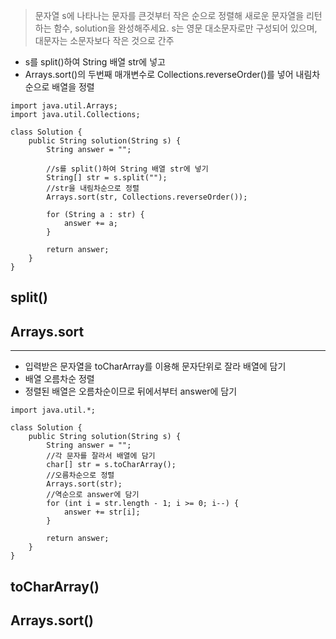 > 문자열 s에 나타나는 문자를 큰것부터 작은 순으로 정렬해 새로운 문자열을 리턴하는 함수, solution을 완성해주세요. s는 영문 대소문자로만 구성되어 있으며, 대문자는 소문자보다 작은 것으로 간주
- s를 split()하여 String 배열 str에 넣고 
- Arrays.sort()의 두번째 매개변수로 Collections.reverseOrder()를 넣어 내림차순으로 배열을 정렬
```
import java.util.Arrays;
import java.util.Collections;

class Solution {
    public String solution(String s) {
        String answer = "";
        
        //s를 split()하여 String 배열 str에 넣기
        String[] str = s.split("");
        //str을 내림차순으로 정렬
        Arrays.sort(str, Collections.reverseOrder());

        for (String a : str) {
            answer += a;
        }
        
        return answer;
    }
}
```
## split()
## Arrays.sort
---
- 입력받은 문자열을 toCharArray를 이용해 문자단위로 잘라 배열에 담기
- 배열 오름차순 정렬
- 정렬된 배열은 오름차순이므로 뒤에서부터 answer에 담기
```
import java.util.*;

class Solution {
    public String solution(String s) {
        String answer = "";
        //각 문자를 잘라서 배열에 담기
        char[] str = s.toCharArray();
        //오름차순으로 정렬
        Arrays.sort(str);
        //역순으로 answer에 담기
        for (int i = str.length - 1; i >= 0; i--) {
            answer += str[i];
        }
        
        return answer;
    }
}
```
## toCharArray()
## Arrays.sort()
